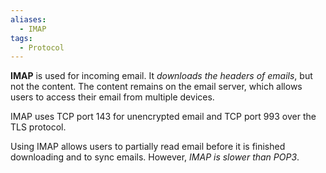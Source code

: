 ```yaml
---
aliases:
  - IMAP
tags:
  - Protocol
---
```

**IMAP** is used for incoming email. It *downloads the headers of emails*, but not the content. The content remains on the email server, which allows users to access their email from multiple devices. 

IMAP uses TCP port 143 for unencrypted email and TCP port 993 over the TLS protocol. 

Using IMAP allows users to partially read email before it is finished downloading and to sync emails. However, *IMAP is slower than POP3*.
